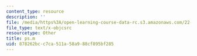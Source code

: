 ```yaml
---
content_type: resource
description: ''
file: /media/https%3A/open-learning-course-data-rc.s3.amazonaws.com/22-312-engineering-of-nuclear-reactors-fall-2015/878262bcc7ca511a58a988cf895bf285_ps.m
file_type: text/x-objcsrc
resourcetype: Other
title: ps.m
uid: 878262bc-c7ca-511a-58a9-88cf895bf285
---
```

